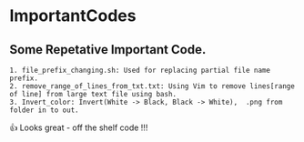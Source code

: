# ImportantCodes
## Some Repetative Important Code.

```
1. file_prefix_changing.sh: Used for replacing partial file name prefix.
2. remove_range_of_lines_from_txt.txt: Using Vim to remove lines[range of line] from large text file using bash.
3. Invert_color: Invert(White -> Black, Black -> White),  .png from folder in to out. 
```
 :+1: Looks great - off the shelf code !!!

